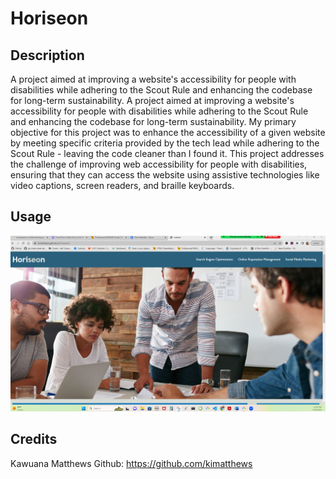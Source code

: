 # Horiseon

## Description

A project aimed at improving a website's accessibility for people with disabilities while adhering to the Scout Rule and enhancing the codebase for long-term sustainability. A project aimed at improving a website's accessibility for people with disabilities while adhering to the Scout Rule and enhancing the codebase for long-term sustainability. My primary objective for this project was to enhance the accessibility of a given website by meeting specific criteria provided by the tech lead while adhering to the Scout Rule - leaving the code cleaner than I found it. This project addresses the challenge of improving web accessibility for people with disabilities, ensuring that they can access the website using assistive technologies like video captions, screen readers, and braille keyboards.


## Usage

![alt text](assets/images/screenshot.png)

## Credits

Kawuana Matthews Github: https://github.com/kimatthews